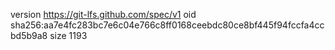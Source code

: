 version https://git-lfs.github.com/spec/v1
oid sha256:aa7e4fc283bc7e6c04e766c8ff0168ceebdc80ce8bf445f94fccfa4ccbd5b9a8
size 1193
